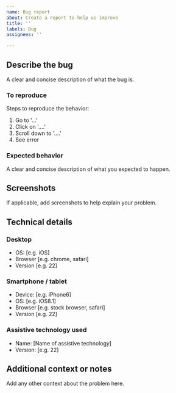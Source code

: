 ```yaml
---
name: Bug report
about: Create a report to help us improve
title: ''
labels: Bug
assignees: ''

---
```


## Describe the bug
A clear and concise description of what the bug is.

### To reproduce
Steps to reproduce the behavior:
1. Go to '...'
2. Click on '....'
3. Scroll down to '....'
4. See error

### Expected behavior
A clear and concise description of what you expected to happen.

## Screenshots
If applicable, add screenshots to help explain your problem.

## Technical details

### Desktop
 - OS: [e.g. iOS]
 - Browser [e.g. chrome, safari]
 - Version [e.g. 22]

### Smartphone / tablet 
 - Device: [e.g. iPhone6]
 - OS: [e.g. iOS8.1]
 - Browser [e.g. stock browser, safari]
 - Version [e.g. 22]

### Assistive technology used
- Name: [Name of assistive technology]
- Version: [e.g. 22]

## Additional context or notes
Add any other context about the problem here.
